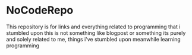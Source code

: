 # NoCodeRepo
This repository is for links and everything related to programming that i stumbled upon
this is not something like blogpost or something
its purely and solely related to me, things i've stumbled upon meanwhile learning programming
